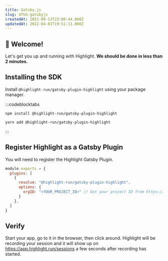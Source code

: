 ```yaml
---
title: Gatsby.js
slug: 4TkG-gatsbyjs
createdAt: 2021-09-13T23:00:44.000Z
updatedAt: 2022-04-01T19:51:11.000Z
---
```


## 👋 Welcome!

Let's get you up and running with Highlight. **We should be done in less than 2 minutes.**

## Installing the SDK

Install `@highlight-run/gatsby-plugin-highlight` using your package manager.

:::codeblocktabs
```none
npm install @highlight-run/gatsby-plugin-highlight
```

```shell
yarn add @highlight-run/gatsby-plugin-highlight
```
:::

## Register Highlight as a Gatsby Plugin

You will need to register the Highlight Gatsby Plugin.

```javascript
module.exports = {
  plugins: [
    {
      resolve: "@highlight-run/gatsby-plugin-highlight",
      options: {
        orgID: "<YOUR_PROJECT_ID>" // Get your project ID from https://app.highlight.run/setup
      }
    },
  ]
}
```

## Verify

Start your app, go to it in the browser, then click around. Highlight will be recording your session and it will show up on <https://app.highlight.run/sessions> a few seconds after recording has started.
